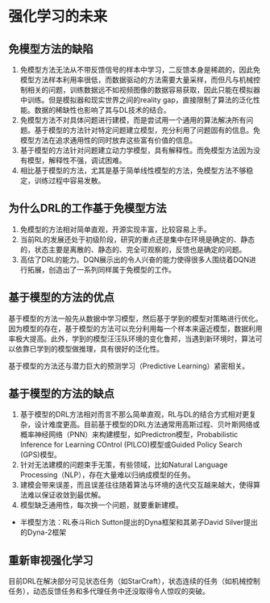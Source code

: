 # 强化学习的未来

## 免模型方法的缺陷

1. 免模型方法无法从不带反馈信号的样本中学习，二反馈本身是稀疏的，因此免模型方法样本利用率很低，而数据驱动的方法需要大量采样，而但凡与机械控制相关的问题，训练数据远不如视频图像的数据容易获取，因此只能在模拟器中训练。但是模拟器和现实世界之间的reality gap，直接限制了算法的泛化性能。数据的稀缺性也影响了其与DL技术的结合。
2. 免模型方法不对具体问题进行建模，而是尝试用一个通用的算法解决所有问题。基于模型的方法针对特定问题建立模型，充分利用了问题固有的信息。免模型方法在追求通用性的同时放弃这些富有价值的信息。
3. 基于模型的方法针对问题建立动力学模型，具有解释性。而免模型方法因为没有模型，解释性不强，调试困难。
4. 相比基于模型的方法，尤其是基于简单线性模型的方法，免模型方法不够稳定，训练过程中容易发散。

## 为什么DRL的工作基于免模型方法

1. 免模型的方法相对简单直观，开源实现丰富，比较容易上手。
2. 当前RL的发展还处于初级阶段，研究的重点还是集中在环境是确定的、静态的，状态主要是离散的、静态的、完全可观察的，反馈也是确定的问题。
3. 高估了DRL的能力。DQN展示出的令人兴奋的能力使得很多人围绕着DQN进行拓展，创造出了一系列同样属于免模型的工作。

## 基于模型的方法的优点

基于模型的方法一般先从数据中学习模型，然后基于学到的模型对策略进行优化。因为模型的存在，基于模型的方法可以充分利用每一个样本来逼近模型，数据利用率极大提高。此外，学到的模型汪汪队环境的变化鲁邦，当遇到新环境时，算法可以依靠已学到的模型做推理，具有很好的泛化性。

基于模型的方法还与潜力巨大的预测学习（Predictive Learning）紧密相关。

## 基于模型的方法的缺点

1. 基于模型的DRL方法相对而言不那么简单直观，RL与DL的结合方式相对更复杂，设计难度更高。目前基于模型的DRL方法通常用高斯过程、贝叶斯网络或概率神经网络（PNN）来构建模型，如Predictron模型，Probabilistic Inference for Learning COntrol (PILCO)模型或Guided Policy Search (GPS)模型。
2. 针对无法建模的问题束手无策，有些领域，比如Natural Language Processing（NLP），存在大量难以归纳成模型的任务。
3. 建模会带来误差，而且误差往往随着算法与环境的迭代交互越来越大，使得算法难以保证收敛到最优解。
4.  模型缺乏通用性，每次换一个问题，就要重新建模。

- 半模型方法：RL泰斗Rich Sutton提出的Dyna框架和其弟子David Silver提出的Dyna-2框架

## 重新审视强化学习

目前DRL在解决部分可见状态任务（如StarCraft），状态连续的任务（如机械控制任务），动态反馈任务和多代理任务中还没取得令人惊叹的突破。

